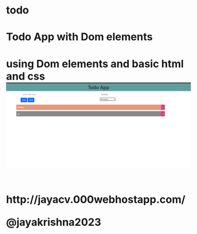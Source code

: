 # todo

<h1>Todo App with Dom elements<h1>

using Dom elements and basic html and css 
<img src="todoapp.png">

<br>
<a src="http://jayacv.000webhostapp.com/">http://jayacv.000webhostapp.com/</a>

@jayakrishna2023
